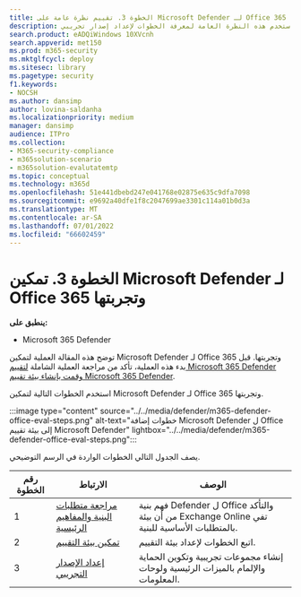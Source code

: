 ```yaml
---
title: الخطوة 3. تقييم نظرة عامة على Microsoft Defender لـ Office 365
description: استخدم هذه النظرة العامة لمعرفة الخطوات لإعداد إصدار تجريبي MDO، بما في ذلك المتطلبات وتمكين أو تنشيط التقييم وإعداد الإصدار التجريبي.
search.product: eADQiWindows 10XVcnh
search.appverid: met150
ms.prod: m365-security
ms.mktglfcycl: deploy
ms.sitesec: library
ms.pagetype: security
f1.keywords:
- NOCSH
ms.author: dansimp
author: lovina-saldanha
ms.localizationpriority: medium
manager: dansimp
audience: ITPro
ms.collection:
- M365-security-compliance
- m365solution-scenario
- m365solution-evalutatemtp
ms.topic: conceptual
ms.technology: m365d
ms.openlocfilehash: 51e441dbebd247e041768e02875e635c9dfa7098
ms.sourcegitcommit: e9692a40dfe1f8c2047699ae3301c114a01b0d3a
ms.translationtype: MT
ms.contentlocale: ar-SA
ms.lasthandoff: 07/01/2022
ms.locfileid: "66602459"
---
```

# <a name="step-3-enable-and-pilot-microsoft-defender-for-office-365"></a>الخطوة 3. تمكين Microsoft Defender لـ Office 365 وتجربتها

**ينطبق على:**
- Microsoft 365 Defender

توضح هذه المقالة العملية لتمكين Microsoft Defender لـ Office 365 وتجربتها. قبل بدء هذه العملية، تأكد من مراجعة العملية الشاملة [لتقييم Microsoft 365 Defender](eval-overview.md) [وقمت بإنشاء بيئة تقييم Microsoft 365 Defender](eval-create-eval-environment.md). 
<br>

استخدم الخطوات التالية لتمكين Microsoft Defender لـ Office 365 وتجربتها.

:::image type="content" source="../../media/defender/m365-defender-office-eval-steps.png" alt-text="خطوات إضافة Microsoft Defender ل Office إلى بيئة تقييم Microsoft Defender" lightbox="../../media/defender/m365-defender-office-eval-steps.png":::

يصف الجدول التالي الخطوات الواردة في الرسم التوضيحي.

| رقم الخطوة | الارتباط  |الوصف  |
|---------|---------|---------|
|1|[مراجعة متطلبات البنية والمفاهيم الرئيسية](eval-defender-office-365-architecture.md)    | فهم بنية Defender ل Office والتأكد من أن بيئة Exchange Online تفي بالمتطلبات الأساسية للبنية.       |
|2|[تمكين بيئة التقييم](eval-defender-office-365-enable-eval.md)     |   اتبع الخطوات لإعداد بيئة التقييم.      |
|3|[إعداد الإصدار التجريبي ](eval-defender-office-365-pilot.md)    |    إنشاء مجموعات تجريبية وتكوين الحماية والإلمام بالميزات الرئيسية ولوحات المعلومات.     |

